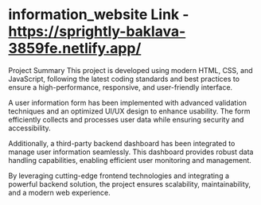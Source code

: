 # information_website Link  - https://sprightly-baklava-3859fe.netlify.app/ 

Project Summary
This project is developed using modern HTML, CSS, and JavaScript, following the latest coding standards and best practices to ensure a high-performance, responsive, and user-friendly interface.

A user information form has been implemented with advanced validation techniques and an optimized UI/UX design to enhance usability. The form efficiently collects and processes user data while ensuring security and accessibility.

Additionally, a third-party backend dashboard has been integrated to manage user information seamlessly. This dashboard provides robust data handling capabilities, enabling efficient user monitoring and management.

By leveraging cutting-edge frontend technologies and integrating a powerful backend solution, the project ensures scalability, maintainability, and a modern web experience.
